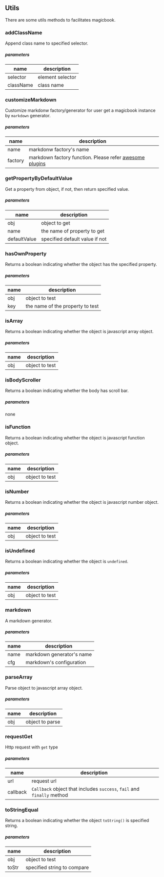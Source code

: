 ## Utils
There are some utils methods to facilitates magicbook.

### addClassName
Append class name to specified selector.

##### parameters
| name      | description    |
|-----------|----------------|
| selector  | element selector |
| className | class name |


### customizeMarkdown
Customize markdonw factory/generator for user get a magicbook instance by `markdown` generator.

##### parameters
| name    | description    |
|---------|----------------|
| name    | markdonw factory's name |
| factory | markdown factory function. Please refer [awesome plugins](#public/doc/plugins/markdown/js/awesome.md) |


### getPropertyByDefaultValue
Get a property from object, if not, then return specified value.

##### parameters
| name    | description    |
|---------|----------------|
| obj          | object to get |
| name         | the name of property to get |
| defaultValue | specified default value if not |


### hasOwnProperty
Returns a boolean indicating whether the object has the specified property.

##### parameters
| name    | description    |
|---------|----------------|
| obj     | object to test |
| key     | the name of the property to test |


### isArray
Returns a boolean indicating whether the object is javascript array object.

##### parameters
| name    | description    |
|---------|----------------|
| obj     | object to test |


### isBodyScroller
Returns a boolean indicating whether the body has scroll bar.

##### parameters
none


### isFunction
Returns a boolean indicating whether the object is javascript function object.

##### parameters
| name    | description    |
|---------|----------------|
| obj     | object to test |


### isNumber
Returns a boolean indicating whether the object is javascript number object.

##### parameters
| name    | description    |
|---------|----------------|
| obj     | object to test |


### isUndefined
Returns a boolean indicating whether the object is `undefined`.

##### parameters
| name    | description    |
|---------|----------------|
| obj     | object to test |


### markdown
A markdown generator.

##### parameters
| name    | description     |
|---------|-----------------|
| name    | markdown generator's name |
| cfg     | markdown's configuration  |


### parseArray
Parse object to javascript array object.

##### parameters
| name    | description    |
|---------|----------------|
| obj     | object to parse |


### requestGet
Http request with `get` type

##### parameters
| name     | description    |
|----------|----------------|
| url      | request url|
| callback | `Callback` object that includes `success`, `fail` and `finally` method  |


### toStringEqual
Returns a boolean indicating whether the object `toString()` is specified string.

##### parameters
| name    | description    |
|---------|----------------|
| obj     | object to test |
| toStr   | specified string to compare |
